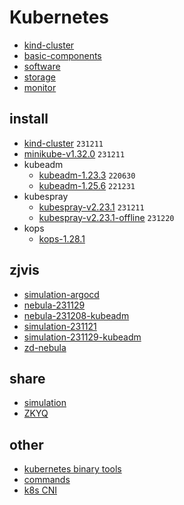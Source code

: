 # Kubernetes

* [kind-cluster](kind-cluster.md)
* [basic-components](basic-components/README.md)
* [software](software/README.md)
* [storage](storage/README.md)
* [monitor](monitor/README.md)

## install
* [kind-cluster](install/kind-cluster/README.md) `231211`
* [minikube-v1.32.0](install/minikube-v1.32.0/README.md) `231211`
* kubeadm
    + [kubeadm-1.23.3](install/kubeadm-1.23.3/README.md) `220630`
    + [kubeadm-1.25.6](install/kubeadm-1.25.6/README.md) `221231`
* kubespray
    + [kubespray-v2.23.1](install/kubespray-v2.23.1/README.md) `231211`
    + [kubespray-v2.23.1-offline](install/kubespray-v2.23.1-offline/README.md) `231220`
* kops
    + [kops-1.28.1](install/kops-1.28.1/README.md)

## zjvis
* [simulation-argocd](install/simulation-argocd/README.md)
* [nebula-231129](install/nebula-231129/README.md)
* [nebula-231208-kubeadm](install/nebula-231208/README.md)
* [simulation-231121](install/simulation-231121/README.md)
* [simulation-231129-kubeadm](install/simulation-231129/README.md)
* [zd-nebula](install/zd-nebula.md)

## share
* [simulation](share/simulation.md)
* [ZKYQ](share/ZKYQ.md)

## other
* [kubernetes binary tools](install/kind-cluster/binary_tools.md)
* [commands](resources/commands.md)
* [k8s CNI](resources/k8s-CNI.md)

